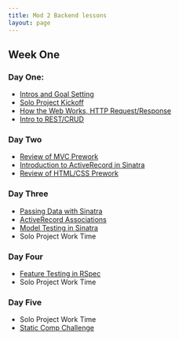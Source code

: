 ```yaml
---
title: Mod 2 Backend lessons
layout: page
---
```


## Week One

### Day One:

- [Intros and Goal Setting](/module2/lessons/intros_and_goals.md)
- [Solo Project Kickoff](/module2/projects/solo_kickoff.md)
- [How the Web Works, HTTP Request/Response](/module2/lessons/http_request_response.md)
- [Intro to REST/CRUD](/module2/lessons/intro_rest_crud.md)

### Day Two

- [Review of MVC Prework]()
- [Introduction to ActiveRecord in Sinatra]()
- [Review of HTML/CSS Prework]()

### Day Three

- [Passing Data with Sinatra]()
- [ActiveRecord Associations]()
- [Model Testing in Sinatra]()
- Solo Project Work Time

### Day Four

- [Feature Testing in RSpec]()
- Solo Project Work Time

### Day Five

- Solo Project Work Time
- [Static Comp Challenge]()

